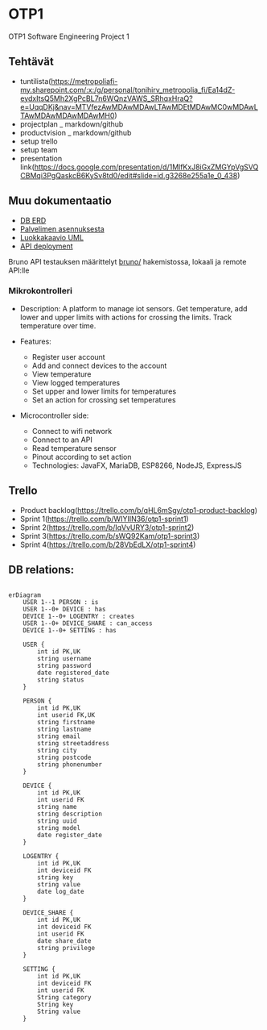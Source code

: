 # OTP1
OTP1 Software Engineering Project 1



## Tehtävät

- tuntilista(https://metropoliafi-my.sharepoint.com/:x:/g/personal/tonihirv_metropolia_fi/Ea14dZ-eydxItsQ5Mh2XgPcBL7n6WQnzVAWS_SRhqxHraQ?e=UqqDKj&nav=MTVfezAwMDAwMDAwLTAwMDEtMDAwMC0wMDAwLTAwMDAwMDAwMDAwMH0)
- projectplan _ markdown/github
- productvision _ markdown/github
- setup trello
- setup team
- presentation link(https://docs.google.com/presentation/d/1MlfKxJ8iGxZMGYpVgSVQCBMqi3PgQaskcB6KySv8td0/edit#slide=id.g3268e255a1e_0_438)


## Muu dokumentaatio

- [DB ERD](./db.md)
- [Palvelimen asennuksesta](./install.md)
- [Luokkakaavio UML](./uml.md)
- [API deployment](server/README.md)

Bruno API testauksen määrittelyt [bruno/](bruno/) hakemistossa, lokaali ja remote API:lle


### Mikrokontrolleri

- Description: A platform to manage iot sensors. Get temperature, add lower and upper limits with actions for crossing the limits. Track temperature over time.
- Features:
    - Register user account
    - Add and connect devices to the account
    - View temperature
    - View logged temperatures
    - Set upper and lower limits for temperatures
    - Set an action for crossing set temperatures

- Microcontroller side:
    - Connect to wifi network
    - Connect to an API
    - Read temperature sensor
    - Pinout according to set action
    - Technologies: JavaFX, MariaDB, ESP8266, NodeJS, ExpressJS

## Trello

- Product backlog(https://trello.com/b/qHL6mSgy/otp1-product-backlog)
- Sprint 1(https://trello.com/b/WIYIIN36/otp1-sprint1)
- Sprint 2(https://trello.com/b/IqVvURY3/otp1-sprint2)
- Sprint 3(https://trello.com/b/sWQ92Kam/otp1-sprint3)
- Sprint 4(https://trello.com/b/28VbEdLX/otp1-sprint4)


## DB relations:


```mermaid

erDiagram
    USER 1--1 PERSON : is
    USER 1--0+ DEVICE : has
    DEVICE 1--0+ LOGENTRY : creates
    USER 1--0+ DEVICE_SHARE : can_access
    DEVICE 1--0+ SETTING : has

    USER {
        int id PK,UK
        string username
        string password
        date registered_date
        string status
    }

    PERSON {
        int id PK,UK
        int userid FK,UK
        string firstname
        string lastname
        string email
        string streetaddress
        string city
        string postcode
        string phonenumber
    }

    DEVICE {
        int id PK,UK
        int userid FK 
        string name
        string description
        string uuid
        string model
        date register_date
    }

    LOGENTRY {
        int id PK,UK
        int deviceid FK
        string key
        string value
        date log_date
    }

    DEVICE_SHARE {
        int id PK,UK
        int deviceid FK
        int userid FK
        date share_date
        string privilege
    }

    SETTING {
        int id PK,UK
        int deviceid FK
        int userid FK
        String category
        String key
        String value
    }
```

